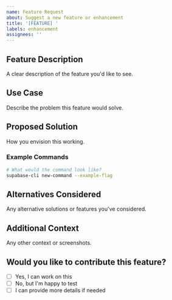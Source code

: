 ```yaml
---
name: Feature Request
about: Suggest a new feature or enhancement
title: '[FEATURE] '
labels: enhancement
assignees: ''
---
```


## Feature Description
A clear description of the feature you'd like to see.

## Use Case
Describe the problem this feature would solve.

## Proposed Solution
How you envision this working.

### Example Commands
```bash
# What would the command look like?
supabase-cli new-command --example-flag
```

## Alternatives Considered
Any alternative solutions or features you've considered.

## Additional Context
Any other context or screenshots.

## Would you like to contribute this feature?
- [ ] Yes, I can work on this
- [ ] No, but I'm happy to test
- [ ] I can provide more details if needed
